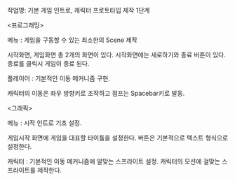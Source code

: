 
작업명: 기본 게임 인트로, 캐릭터 프로토타입 제작 1단계

<프로그래밍>

메뉴 : 게임을 구동할 수 있는 최소한의 Scene 제작

시작화면, 게임화면 총 2개의 화면이 있다.
시작화면에는 새로하기와 종료 버튼이 있다.
종료를 클릭시 게임이 종료 된다.

플레이어 : 기본적인 이동 메커니즘 구현.

캐릭터의 이동은 좌우 방향키로 조작하고 점프는 Spacebar키로 발동.


<그래픽>

메뉴 :  시작 인트로 기초 설정.

게임시작 화면에 게임을 대표할 타이틀을 설정한다.
버튼은 기본적으로 텍스트 형식으로 설정한다.

캐릭터 : 기본적인 이동 메커니즘에 알맞는 스프라이트 설정.
캐릭터의 모션에 걸맞는 스프라이트를 제작한다.
